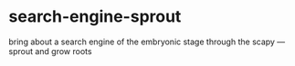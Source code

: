 # search-engine-sprout
bring about a search engine of the embryonic stage through the scapy — sprout and grow roots
